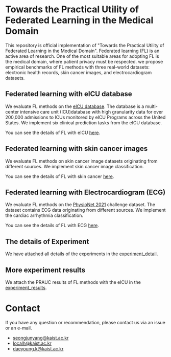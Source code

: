 # Towards the Practical Utility of Federated Learning in the Medical Domain

This repository is official implementation of "Towards the Practical Utility of Federated Learning in the Medical Domain". Federated learning (FL) is an active area of research. One of the most suitable areas for adopting FL is the medical domain, where patient privacy must be respected. we propose empirical benchmarks of FL methods with three real-world datasets: electronic health records, skin cancer images, and electrocardiogram datasets.

  

## Federated learning with eICU database
We evaluate FL methods on the [eICU database](https://www.nature.com/articles/sdata2018178). The database is a multi-center intensive care unit (ICU)database with high granularity data for over 200,000 admissions to ICUs monitored by eICU Programs across the United States. We implement six clinical prediction tasks from the eICU database. 

You can see the details of FL with eICU [here](ehr_federated/README.md).



## Federated learning with skin cancer images
We evaluate FL methods on skin cancer image datasets originating from different sources. We implement skin cancer image classification. 

You can see the details of FL with skin cancer [here](skin_cancer_federated/README.md).

## Federated learning with Electrocardiogram (ECG)
We evaluate FL methods on the [PhysioNet 2021](https://moody-challenge.physionet.org/2021/) challenge dataset. The dataset contains ECG data originating from different sources. We implement the cardiac arrhythmia classification.

You can see the details of FL with ECG [here](ecg_federated/README.md).

## The details of Experiment
We have attached all details of the experiments in the [experiment_detail](experiment_detail/README.md).

## More experiment results
We attach the PRAUC results of FL methods with the eICU in the [experiment_results](experiment_results/README.md). 

# Contact
If you have any question or recommendation, please contact us via an issue or an e-mail.
* seongjunyang@kaist.ac.kr
* localh@kaist.ac.kr
* daeyoung.k@kaist.ac.kr
